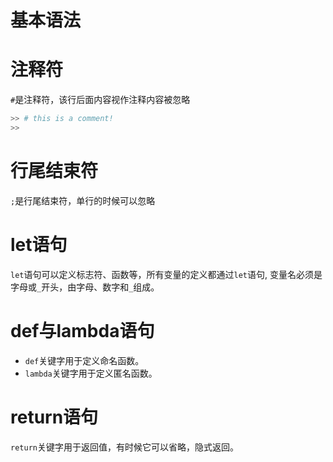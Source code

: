# 基本语法

# 注释符

`#`是注释符，该行后面内容视作注释内容被忽略

```python
>> # this is a comment!
>>
```

# 行尾结束符

`;`是行尾结束符，单行的时候可以忽略


# let语句

`let`语句可以定义标志符、函数等，所有变量的定义都通过`let`语句, 变量名必须是字母或`_`开头，由字母、数字和`_`组成。

# def与lambda语句

- `def`关键字用于定义命名函数。
- `lambda`关键字用于定义匿名函数。

# return语句

`return`关键字用于返回值，有时候它可以省略，隐式返回。
